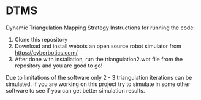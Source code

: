 # DTMS
Dynamic Triangulation Mapping Strategy 
Instructions for running the code:
1. Clone this repository 
2. Download and install webots an open source robot simulator from https://cyberbotics.com/
3. After done with installation, run the triangulation2.wbt file from the repository and you are good to go!


Due to limitations of the software only 2 - 3 triangulation iterations can be simulated. If you are working on this project try to simulate in some other software to see if you can get better simulation results. 
